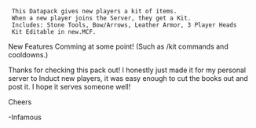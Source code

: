 
     This Datapack gives new players a kit of items.
     When a new player joins the Server, they get a Kit.
     Includes: Stone Tools, Bow/Arrows, Leather Armor, 3 Player Heads
     Kit Editable in new.MCF.
     
New Features Comming at some point!  (Such as /kit commands and cooldowns.)

Thanks for checking this pack out!  I honestly just made it for my personal server to Induct new players,
it was easy enough to cut the books out and post it.  I hope it serves someone well!

Cheers

-Infamous
